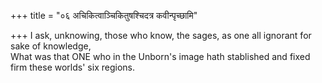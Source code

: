 +++
title = "०६ अचिकित्वाञ्चिकितुषश्चिदत्र कवीन्पृच्छामि"

+++
I ask, unknowing, those who know, the sages, as one all ignorant for sake of knowledge,  
     What was that ONE who in the Unborn's image hath stablished and fixed firm these worlds' six regions.
